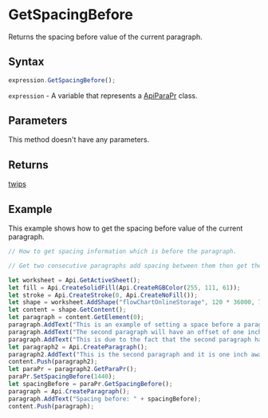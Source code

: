 # GetSpacingBefore

Returns the spacing before value of the current paragraph.

## Syntax

```javascript
expression.GetSpacingBefore();
```

`expression` - A variable that represents a [ApiParaPr](../ApiParaPr.md) class.

## Parameters

This method doesn't have any parameters.

## Returns

[twips](../../Enumeration/twips.md)

## Example

This example shows how to get the spacing before value of the current paragraph.

```javascript editor-xlsx
// How to get spacing information which is before the paragraph.

// Get two consecutive paragraphs add spacing between them then get the spacing before second one and display it in the worksheet. 

let worksheet = Api.GetActiveSheet();
let fill = Api.CreateSolidFill(Api.CreateRGBColor(255, 111, 61));
let stroke = Api.CreateStroke(0, Api.CreateNoFill());
let shape = worksheet.AddShape("flowChartOnlineStorage", 120 * 36000, 70 * 36000, fill, stroke, 0, 2 * 36000, 0, 3 * 36000);
let content = shape.GetContent();
let paragraph = content.GetElement(0);
paragraph.AddText("This is an example of setting a space before a paragraph.");
paragraph.AddText("The second paragraph will have an offset of one inch from the top. ");
paragraph.AddText("This is due to the fact that the second paragraph has this offset enabled.");
let paragraph2 = Api.CreateParagraph();
paragraph2.AddText("This is the second paragraph and it is one inch away from the first paragraph.");
content.Push(paragraph2);
let paraPr = paragraph2.GetParaPr();
paraPr.SetSpacingBefore(1440);
let spacingBefore = paraPr.GetSpacingBefore();
paragraph = Api.CreateParagraph();
paragraph.AddText("Spacing before: " + spacingBefore);
content.Push(paragraph);
```

